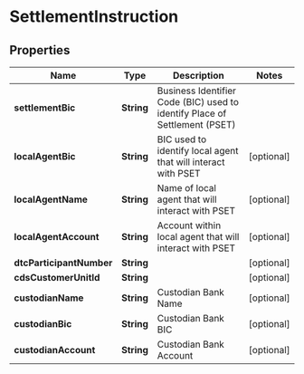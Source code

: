 # SettlementInstruction

## Properties
Name | Type | Description | Notes
------------ | ------------- | ------------- | -------------
**settlementBic** | **String** | Business Identifier Code (BIC) used to identify Place of Settlement (PSET) | 
**localAgentBic** | **String** | BIC used to identify local agent that will interact with PSET |  [optional]
**localAgentName** | **String** | Name of local agent that will interact with PSET |  [optional]
**localAgentAccount** | **String** | Account within local agent that will interact with PSET |  [optional]
**dtcParticipantNumber** | **String** |  |  [optional]
**cdsCustomerUnitId** | **String** |  |  [optional]
**custodianName** | **String** | Custodian Bank Name |  [optional]
**custodianBic** | **String** | Custodian Bank BIC |  [optional]
**custodianAccount** | **String** | Custodian Bank Account |  [optional]
